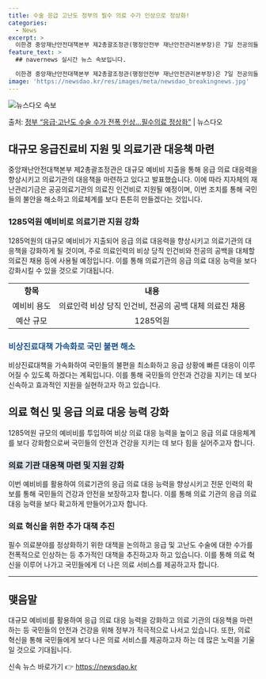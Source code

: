 ```yaml
---
title: 수술 응급 고난도 정부의 필수 의료 수가 인상으로 정상화!
categories:
  - News
excerpt: >
  이한경 중앙재난안전대책본부 제2총괄조정관(행정안전부 재난안전관리본부장)은 7일 전공의들의 이탈이 장기화됨에 …
feature_text: >
  ## navernews 실시간 뉴스 속보입니다.

  이한경 중앙재난안전대책본부 제2총괄조정관(행정안전부 재난안전관리본부장)은 7일 전공의들의 이탈이 장기화됨에 …
image: 'https://newsdao.kr/res/images/meta/newsdao_breakingnews.jpg'
---
```


![뉴스다오 속보](https://newsdao.kr/res/images/meta/newsdao_breakingnews.jpg)

<p>출처: <a href="https://newsdao.kr/3290" rel="dofollow">정부 “응급·고난도 수술 수가 전폭 인상…필수의료 정상화”</a> | 뉴스다오</p>

<h2 data-ke-size="size26">대규모 응급진료비 지원 및 의료기관 대응책 마련</h2>
<p data-ke-size="size16">중앙재난안전대책본부 제2총괄조정관은 대규모 예비비 지출을 통해 응급 의료 대응력을 향상시키고 의료기관의 대응책을 마련하고 있다고 발표했습니다. 이에 따라 지자체의 재난관리기금은 공공의료기관의 의료진 인건비로 지원될 예정이며, 이번 조치를 통해 국민들의 불안을 해소하고 의료체계를 보다 튼튼히 만들겠다는 것입니다.</p>

<h3>1285억원 예비비로 의료기관 지원 강화</h3>
<p data-ke-size="size16">1285억원의 대규모 예비비가 지출되어 응급 의료 대응력을 향상시키고 의료기관의 대응책을 강화하게 될 것이며, 주로 의료인력의 비상 당직 인건비와 전공의 공백을 대체할 의료진 채용 등에 사용될 예정입니다. 이를 통해 의료기관의 응급 의료 대응 능력을 보다 강화시킬 수 있을 것으로 기대됩니다.</p>

<table>
	<tr>
		<td style="text-align: center; height: 17px;"><b>항목</b></td>
		<td style="text-align: center; height: 17px;"><b>내용</b></td>
	</tr>
	<tr>
		<td style="text-align: center; height: 17px;">예비비 용도</td>
		<td style="text-align: center; height: 17px;">의료인력 비상 당직 인건비, 전공의 공백 대체 의료진 채용</td>
	</tr>
	<tr>
		<td style="text-align: center; height: 17px;">예산 규모</td>
		<td style="text-align: center; height: 17px;">1285억원</td>
	</tr>
</table>

<h3><b><span style="color: #1a5490;">비상진료대책 가속화로 국민 불편 해소</span></b></h3>
<p data-ke-size="size16">비상진료대책을 가속화하여 국민들의 불편을 최소화하고 응급 상황에 빠른 대응이 이루어질 수 있도록 하겠다는 계획입니다. 이를 통해 국민들의 안전과 건강을 지키는 데 보다 신속하고 효과적인 지원을 실현하고자 하고 있습니다.</p>

<h2 data-ke-size="size26">의료 혁신 및 응급 의료 대응 능력 강화</h2>
<p data-ke-size="size16">1285억원 규모의 예비비를 투입하여 비상 의료 대응 능력을 높이고 응급 의료 대응체계를 보다 강화함으로써 국민들의 안전과 건강을 지키는 데 보다 힘을 실어주고자 합니다.</p>

<h3><b><span style="background-color: #21538527;">의료 기관 대응책 마련 및 지원 강화</span></b></h3>
<p data-ke-size="size16">이번 예비비를 활용하여 의료기관의 응급 의료 대응 능력을 향상시키고 전문 인력의 확보를 통해 국민들의 건강과 안전을 보장하고자 합니다. 이를 통해 의료 기관의 응급 의료 대응 능력을 보다 확고하게 만들어가고자 합니다.</p>

<h3>의료 혁신을 위한 추가 대책 추진</h3>
<p data-ke-size="size16">필수 의료분야를 정상화하기 위한 대책을 논의하고 응급 및 고난도 수술에 대한 수가를 전폭적으로 인상하는 등 추가적인 대책을 추진하고자 하고 있습니다. 이를 통해 의료 혁신을 이루어 나가고 국민들에게 더 나은 의료 서비스를 제공하고자 합니다.</p>

<hr>

<h2 data-ke-size="size26">맺음말</h2>
<p data-ke-size="size16">대규모 예비비를 활용하여 응급 의료 대응 능력을 강화하고 의료 기관의 대응책을 마련하는 등 국민들의 안전과 건강을 위해 정부가 적극적으로 나서고 있습니다. 또한, 의료 혁신을 통해 국민들에게 보다 나은 의료 서비스를 제공하고자 하는 데 많은 노력을 기울일 것으로 기대됩니다.</p> 

신속 뉴스 바로가기 👉 <a href="https://newsdao.kr" rel="dofollow">https://newsdao.kr</a>


